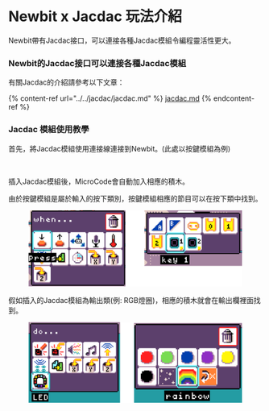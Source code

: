 # Newbit x Jacdac 玩法介紹

Newbit帶有Jacdac接口，可以連接各種Jacdac模組令編程靈活性更大。

### Newbit的Jacdac接口可以連接各種Jacdac模組

有關Jacdac的介紹請參考以下文章：

{% content-ref url="../../jacdac/jacdac.md" %}
[jacdac.md](../../jacdac/jacdac.md)
{% endcontent-ref %}

### Jacdac 模組使用教學

首先，將Jacdac模組使用連接線連接到Newbit。(此處以按鍵模組為例)

<figure><img src="https://kittenbothk.readthedocs.io/en/latest/_images/jacdac.jpg" alt="" width="375"><figcaption></figcaption></figure>

插入Jacdac模組後，MicroCode會自動加入相應的積木。

由於按鍵模組是屬於輸入的按下類別，按鍵模組相應的節目可以在按下類中找到。

<figure><img src="../../.gitbook/assets/image (4).png" alt=""><figcaption></figcaption></figure>

假如插入的Jacdac模組為輸出類(例: RGB燈圈)，相應的積木就會在輸出欄裡面找到。

<figure><img src="../../.gitbook/assets/image (1) (1) (1).png" alt=""><figcaption></figcaption></figure>
